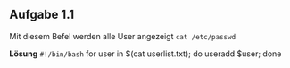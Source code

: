 ## Aufgabe 1.1
Mit diesem Befel werden alle User angezeigt
`cat /etc/passwd` 

**Lösung**
`#!/bin/bash`
for user in $(cat userlist.txt); do useradd $user; done






